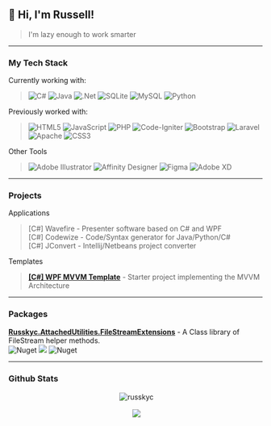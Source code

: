 ## **👋 Hi, I'm Russell!**

>I'm lazy enough to work smarter
***
### **My Tech Stack**

Currently working with:
>![C#](https://img.shields.io/badge/c%23-%23239120.svg?style=flat&logo=c-sharp&logoColor=white&color=1f72de) ![Java](https://img.shields.io/badge/java-%23ED8B00.svg?style=flat&logo=java&logoColor=white&color=1f72de) ![.Net](https://img.shields.io/badge/.NET-5C2D91?style=flat&logo=.net&logoColor=white&color=1f72de) ![SQLite](https://img.shields.io/badge/sqlite-%2307405e.svg?style=flat&logo=sqlite&logoColor=white&color=1f72de) ![MySQL](https://img.shields.io/badge/mysql-%2300f.svg?style=flat&logo=mysql&logoColor=white&color=1f72de) ![Python](https://img.shields.io/badge/python-3670A0?style=flat&logo=python&logoColor=white&color=1f72de)

Previously worked with: 
>![HTML5](https://img.shields.io/badge/html5-%23E34F26.svg?style=flat&logo=html5&logoColor=white&color=1f72de) ![JavaScript](https://img.shields.io/badge/javascript-%23323330.svg?style=flat&logo=javascript&logoColor=white&color=1f72de) ![PHP](https://img.shields.io/badge/php-%23777BB4.svg?style=flat&logo=php&logoColor=white&color=1f72de) ![Code-Igniter](https://img.shields.io/badge/CodeIgniter-%23EF4223.svg?style=flat&logo=codeIgniter&logoColor=white&color=1f72de) ![Bootstrap](https://img.shields.io/badge/bootstrap-%23563D7C.svg?style=flat&logo=bootstrap&logoColor=white&color=1f72de) ![Laravel](https://img.shields.io/badge/laravel-%23FF2D20.svg?style=flat&logo=laravel&logoColor=white&color=1f72de) ![Apache](https://img.shields.io/badge/apache-%23D42029.svg?style=flat&logo=apache&logoColor=white&color=1f72de) ![CSS3](https://img.shields.io/badge/css3-%231572B6.svg?style=flat&logo=css3&logoColor=white&color=1f72de) 

Other Tools
>![Adobe Illustrator](https://img.shields.io/badge/adobeillustrator-%23FF9A00.svg?style=flat&logo=adobeillustrator&logoColor=white&color=1f72de) ![Affinity Designer](https://img.shields.io/badge/affinitydesginer-%231B72BE.svg?style=flat&logo=affinity-designer&logoColor=white&color=1f72de) ![Figma](https://img.shields.io/badge/figma-%23F24E1E.svg?style=flat&logo=figma&logoColor=white&color=1f72de) ![Adobe XD](https://img.shields.io/badge/Adobe%20XD-470137?style=flat&logo=Adobe%20XD&logoColor=white&color=1f72de)

***
### **Projects**

Applications
>[C#] Wavefire - Presenter software based on C# and WPF   
>[C#] Codewize - Code/Syntax generator for Java/Python/C#   
>[C#] JConvert - Intellij/Netbeans project converter   

Templates
>**[[C#] WPF MVVM Template](https://github.com/russkyc/WPF-MVVM-Starter-Project)** - Starter project implementing the MVVM Architecture

***
### **Packages**

**[Russkyc.AttachedUtilities.FileStreamExtensions](https://www.nuget.org/packages/Russkyc.AttachedUtilities.FileStreamExtensions/)** - A Class library of FileStream helper methods.\
![Nuget](https://img.shields.io/nuget/v/Russkyc.AttachedUtilities.FileStreamExtensions?color=1f72de)
![](https://img.shields.io/badge/DotNetCore-2.0-1f72de)
![Nuget](https://img.shields.io/nuget/dt/Russkyc.AttachedUtilities.FileStreamExtensions?color=1f72de&label=Downloads)

***
### **Github Stats**

<p align="center">&nbsp;<img align="center" src="https://github-readme-stats.vercel.app/api?username=russkyc&card_width=350&count_private=true&show_icons=true&hide_rank=true&locale=en&bg_color=0d1117&border_color=2e79da&text_color=ffffff&title_color=ffffff&icon_color=2e79da" alt="russkyc" /></p>
<p align="center">&nbsp;<img align="center" src="https://github-readme-stats.vercel.app/api/top-langs/?username=russkyc&hide=java&layout=compact&bg_color=0d1117&border_color=2e79da&text_color=ffffff&title_color=ffffff&icon_color=2e79da"></p>

